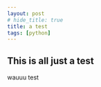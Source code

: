 ```yaml
---
layout: post
# hide_title: true
title: a test
tags: [python]
---
```


## This is all just a test

wauuu test